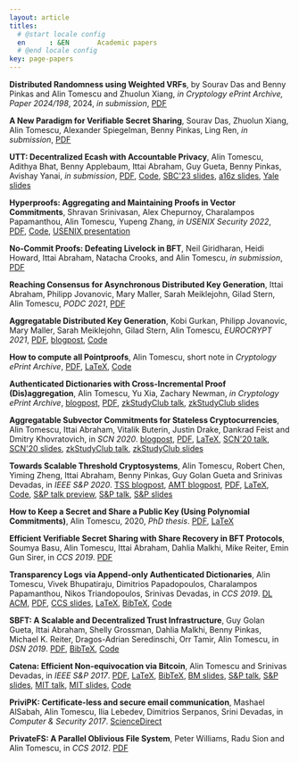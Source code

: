 ```yaml
---
layout: article
titles:
  # @start locale config
  en      : &EN       Academic papers
  # @end locale config
key: page-papers
---
```


**Distributed Randomness using Weighted VRFs**, by Sourav Das and Benny Pinkas and Alin Tomescu and Zhuolun Xiang, *in Cryptology ePrint Archive, Paper 2024/198*, 2024, *in submission*, <a class="button button--success button--rounded button--sm" href="https://eprint.iacr.org/2024/198"><i class="fas fa-download"></i>PDF</a>

**A New Paradigm for Verifiable Secret Sharing**, Sourav Das, Zhuolun Xiang, Alin Tomescu, Alexander Spiegelman, Benny Pinkas, Ling Ren, *in submission*, <a class="button button--success button--rounded button--sm" href="https://eprint.iacr.org/2023/1196.pdf"><i class="fas fa-download"></i>PDF</a>

**UTT: Decentralized Ecash with Accountable Privacy**, Alin Tomescu, Adithya Bhat, Benny Applebaum, Ittai Abraham, Guy Gueta, Benny Pinkas, Avishay Yanai, _in submission_, <a class="button button--success button--rounded button--sm" href="https://eprint.iacr.org/2022/452.pdf"><i class="fas fa-download"></i>PDF</a>, [Code](https://github.com/definitelyNotFBI/utt), [SBC'23 slides](https://docs.google.com/presentation/d/1gROYWWXabwqbxFVGLV4KKOMuQbmvoGjqo502I0W6W7Q/edit#slide=id.g277ae8ab1df_0_0), [a16z slides](https://docs.google.com/presentation/d/1frfS8K7RIDQIej4-pz9YSta5dH7dboyTssnvpIjpIHo/edit?usp=sharing), [Yale slides](https://docs.google.com/presentation/d/1WW7qqnM8GCX7x8pLGk2IbB1xc1TZPO6jTCtRmXYpbfY/edit?usp=sharing)

**Hyperproofs: Aggregating and Maintaining Proofs in Vector Commitments**, Shravan Srinivasan, Alex Chepurnoy, Charalampos Papamanthou, Alin Tomescu, Yupeng Zhang, _in USENIX Security 2022_, <a class="button button--success button--rounded button--sm" href="https://eprint.iacr.org/2021/599.pdf"><i class="fas fa-download"></i>PDF</a>, [Code](https://github.com/hyperproofs/hyperproofs), [USENIX presentation](https://www.usenix.org/conference/usenixsecurity22/presentation/srinivasan)

**No-Commit Proofs: Defeating Livelock in BFT**, Neil Giridharan, Heidi Howard, Ittai Abraham, Natacha Crooks, and Alin Tomescu, _in submission_, <a class="button button--success button--rounded button--sm" href="https://eprint.iacr.org/2021/1308.pdf"><i class="fas fa-download"></i>PDF</a>

**Reaching Consensus for Asynchronous Distributed Key Generation**, Ittai Abraham, Philipp Jovanovic, Mary Maller, Sarah Meiklejohn, Gilad Stern, Alin Tomescu, _PODC 2021_, <a class="button button--success button--rounded button--sm" href="https://arxiv.org/abs/2102.09041"><i class="fas fa-download"></i>PDF</a>

**Aggregatable Distributed Key Generation**, Kobi Gurkan, Philipp Jovanovic, Mary Maller, Sarah Meiklejohn, Gilad Stern, Alin Tomescu, _EUROCRYPT 2021_, <a class="button button--success button--rounded button--sm" href="https://eprint.iacr.org/2021/005.pdf"><i class="fas fa-download"></i>PDF</a>, [blogpost](https://www.benthamsgaze.org/2021/03/24/aggregatable-distributed-key-generation/), [Code](https://github.com/kobigurk/aggregatable-dkg)

**How to compute all Pointproofs**, Alin Tomescu, short note in _Cryptology ePrint Archive_, <a class="button button--success button--rounded button--sm" href="https://eprint.iacr.org/2020/1516.pdf"><i class="fas fa-download"></i>PDF</a>, [LaTeX](https://github.com/alinush/pointproofs-note), [Code](https://github.com/alinush/libvectcom)

**Authenticated Dictionaries with Cross-Incremental Proof (Dis)aggregation**, Alin Tomescu, Yu Xia, Zachary Newman, _in Cryptology ePrint Archive_, [blogpost](/2020/11/26/Authenticated-Dictionaries-with-Cross-Incremental-Proof-Disaggregation.html), <a class="button button--success button--rounded button--sm" href="https://eprint.iacr.org/2020/1239.pdf"><i class="fas fa-download"></i>PDF</a>, [zkStudyClub talk](https://www.youtube.com/watch?v=PrgeQJioCI8), [zkStudyClub slides](https://github.com/alinush/authdict-talk/blob/zkstudyclub/talk.pdf)

**Aggregatable Subvector Commitments for Stateless Cryptocurrencies**, Alin Tomescu, Ittai Abraham, Vitalik Buterin, Justin Drake, Dankrad Feist and Dmitry Khovratovich, in _SCN 2020_. [blogpost](https://alinush.github.io/2020/05/06/aggregatable-subvector-commitments-for-stateless-cryptocurrencies.html), <a class="button button--success button--rounded button--sm" href="http://eprint.iacr.org/2020/527.pdf"><i class="fas fa-download"></i>PDF</a>, [LaTeX](https://github.com/alinush/asvc-paper), [SCN'20 talk](https://www.youtube.com/watch?v=Yzs6DEVFTLM), [SCN'20 slides](https://github.com/alinush/asvc-talk/blob/scn2020/talk.pdf), [zkStudyClub talk](https://www.youtube.com/watch?v=KGRnpjPjduI), [zkStudyClub slides](https://github.com/alinush/asvc-talk/blob/zkstudyclub/talk.pdf)

**Towards Scalable Threshold Cryptosystems**, Alin Tomescu, Robert Chen, Yiming Zheng, Ittai Abraham, Benny Pinkas, Guy Golan Gueta and Srinivas Devadas, in _IEEE S&amp;P 2020_. [TSS blogpost](/2020/03/12/scalable-bls-threshold-signatures.html), [AMT blogpost](https://alinush.github.io/2020/03/12/towards-scalable-vss-and-dkg.html), <a class="button button--success button--rounded button--sm" href="papers/dkg-sp2020.pdf"><i class="fas fa-download"></i>PDF</a>, [LaTeX](https://www.github.com/alinush/dkg-paper), [Code](https://www.github.com/alinush/libpolycrypto), [S&P talk preview](https://www.youtube.com/watch?v=LCCKKcnVnWU), [S&P talk](https://www.youtube.com/watch?v=K9JfFS8Y-L4), [S&P slides](https://docs.google.com/presentation/d/1szSvKLMjgk66Utea9okhlAAkKEGls21i15XMi5BvdXY/edit?usp=sharing)

**How to Keep a Secret and Share a Public Key (Using Polynomial Commitments)**, Alin Tomescu, 2020, _PhD thesis_. <a class="button button--success button--rounded button--sm" href="https://github.com/alinush/phd-thesis/raw/master/main.pdf"><i class="fas fa-download"></i>PDF</a>, [LaTeX](https://www.github.com/alinush/phd-thesis)

**Efficient Verifiable Secret Sharing with Share Recovery in BFT Protocols**, Soumya Basu, Alin Tomescu, Ittai Abraham, Dahlia Malkhi, Mike Reiter, Emin Gun Sirer, in _CCS 2019_. <a class="button button--success button--rounded button--sm" href="https://dl.acm.org/doi/pdf/10.1145/3319535.3354207"><i class="fas fa-download"></i>PDF</a>

**Transparency Logs via Append-only Authenticated Dictionaries**, Alin Tomescu, Vivek Bhupatiraju, Dimitrios Papadopoulos, Charalampos Papamanthou, Nikos Triandopoulos, Srinivas Devadas, in _CCS 2019_. [DL ACM](https://dl.acm.org/citation.cfm?id=3345652), <a class="button button--success button--rounded button--sm" href="https://eprint.iacr.org/2018/721.pdf"><i class="fas fa-download"></i>PDF</a>, [CCS slides](https://docs.google.com/presentation/d/1EihBSl5jVhbRq4sWao652KYz2YeVUyS8UYIsWWR1pWU/edit?usp=sharing), [LaTeX](https://github.com/alinush/aad-paper), [BibTeX](papers/aad-ccs2019.bib), [Code](https://github.com/alinush/libaad-ccs2019)

**SBFT: A Scalable and Decentralized Trust Infrastructure**, Guy Golan Gueta, Ittai Abraham, Shelly Grossman, Dahlia Malkhi, Benny Pinkas, Michael K. Reiter, Dragos-Adrian Seredinschi, Orr Tamir, Alin Tomescu, in _DSN 2019_. <a class="button button--success button--rounded button--sm" href="https://arxiv.org/pdf/1804.01626.pdf"><i class="fas fa-download"></i>PDF</a>, [BibTeX](papers/sbft-dsn2019.bib), [Code](https://github.com/vmware/concord-bft)

**Catena: Efficient Non-equivocation via Bitcoin**, Alin Tomescu and Srinivas Devadas, in _IEEE S&P 2017_. <a class="button button--success button--rounded button--sm" href="papers/catena-sp2017.pdf"><i class="fas fa-download"></i>PDF</a>, [LaTeX](https://www.github.com/alinush/catena-paper), [BibTeX](papers/catena-sp2017.bib), [BM slides](https://docs.google.com/presentation/d/1Pkbze2WU6RpcppGBpH2dOob1-1uYOrGF2GUPOJ59uII), [S&P talk](https://www.youtube.com/watch?v=Xz12PbLSeVc), [S&P slides](papers/catena-sp2017-slides.pdf), [MIT talk](https://www.youtube.com/watch?v=CCeq5PChvuk), [MIT slides](https://docs.google.com/presentation/d/1rnME2st1mapEjxayApmsaIK56t9P80kij5VXAZMDvcM/edit?usp=sharing), [Code](https://www.github.com/alinush/catena-java)

**PriviPK: Certificate-less and secure email communication**, Mashael AlSabah, Alin Tomescu, Ilia Lebedev, Dimitrios Serpanos, Srini Devadas, in _Computer & Security 2017_. [ScienceDirect](https://www.sciencedirect.com/science/article/pii/S0167404817300834)

**PrivateFS: A Parallel Oblivious File System**, Peter Williams, Radu Sion and Alin Tomescu, in _CCS 2012_. <a class="button button--success button--rounded button--sm" href="papers/privatefs-ccs2012.pdf"><i class="fas fa-download"></i>PDF</a>
